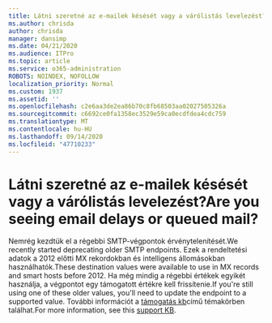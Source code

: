 ```yaml
---
title: Látni szeretné az e-mailek késését vagy a várólistás levelezést?
ms.author: chrisda
author: chrisda
manager: dansimp
ms.date: 04/21/2020
ms.audience: ITPro
ms.topic: article
ms.service: o365-administration
ROBOTS: NOINDEX, NOFOLLOW
localization_priority: Normal
ms.custom: 1937
ms.assetid: ''
ms.openlocfilehash: c2e6aa3de2ea86b70c8fb68503aa02027505326a
ms.sourcegitcommit: c6692ce0fa1358ec3529e59ca0ecdfdea4cdc759
ms.translationtype: MT
ms.contentlocale: hu-HU
ms.lasthandoff: 09/14/2020
ms.locfileid: "47710233"
---
```

# <a name="are-you-seeing-email-delays-or-queued-mail"></a><span data-ttu-id="db790-102">Látni szeretné az e-mailek késését vagy a várólistás levelezést?</span><span class="sxs-lookup"><span data-stu-id="db790-102">Are you seeing email delays or queued mail?</span></span>

<span data-ttu-id="db790-103">Nemrég kezdtük el a régebbi SMTP-végpontok érvénytelenítését.</span><span class="sxs-lookup"><span data-stu-id="db790-103">We recently started deprecating older SMTP endpoints.</span></span> <span data-ttu-id="db790-104">Ezek a rendeltetési adatok a 2012 előtti MX rekordokban és intelligens állomásokban használhatók.</span><span class="sxs-lookup"><span data-stu-id="db790-104">These destination values were available to use in MX records and smart hosts before 2012.</span></span> <span data-ttu-id="db790-105">Ha még mindig a régebbi értékek egyikét használja, a végpontot egy támogatott értékre kell frissítenie.</span><span class="sxs-lookup"><span data-stu-id="db790-105">If you're still using one of these older values, you'll need to update the endpoint to a supported value.</span></span> <span data-ttu-id="db790-106">További információt a [támogatás kb](https://support.microsoft.com/help/4057301/attr35-response-code-when-mail-is-sent-to-eop-exo)című témakörben találhat.</span><span class="sxs-lookup"><span data-stu-id="db790-106">For more information, see this [support KB](https://support.microsoft.com/help/4057301/attr35-response-code-when-mail-is-sent-to-eop-exo).</span></span>

